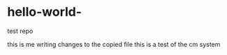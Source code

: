 # hello-world-
test repo

this is me writing changes to the copied file
this is a test of the cm system
